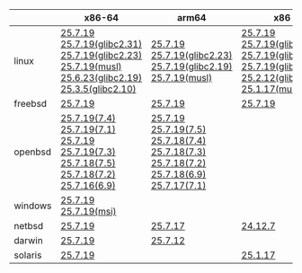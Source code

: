 ||x86-64|arm64|x86|ppc64le|armv7|armel|
| --- | --- | --- | --- | --- | --- | --- |
|linux|[25.7.19](https://github.com/roswell/sbcl_head/releases/download/25.7.19/sbcl-25.7.19-x86-64-linux-binary.tar.bz2)<br />[25.7.19(glibc2.31)](https://github.com/roswell/sbcl_head/releases/download/25.7.19/sbcl-25.7.19-x86-64-linux-glibc2.31-binary.tar.bz2)<br />[25.7.19(glibc2.23)](https://github.com/roswell/sbcl_head/releases/download/25.7.19/sbcl-25.7.19-x86-64-linux-glibc2.23-binary.tar.bz2)<br />[25.7.19(musl)](https://github.com/roswell/sbcl_head/releases/download/25.7.19/sbcl-25.7.19-x86-64-linux-musl-binary.tar.bz2)<br />[25.6.23(glibc2.19)](https://github.com/roswell/sbcl_head/releases/download/25.6.23/sbcl-25.6.23-x86-64-linux-glibc2.19-binary.tar.bz2)<br />[25.3.5(glibc2.10)](https://github.com/roswell/sbcl_head/releases/download/25.3.5/sbcl-25.3.5-x86-64-linux-glibc2.10-binary.tar.bz2)<br />|[25.7.19](https://github.com/roswell/sbcl_head/releases/download/25.7.19/sbcl-25.7.19-arm64-linux-binary.tar.bz2)<br />[25.7.19(glibc2.23)](https://github.com/roswell/sbcl_head/releases/download/25.7.19/sbcl-25.7.19-arm64-linux-glibc2.23-binary.tar.bz2)<br />[25.7.19(glibc2.19)](https://github.com/roswell/sbcl_head/releases/download/25.7.19/sbcl-25.7.19-arm64-linux-glibc2.19-binary.tar.bz2)<br />[25.7.19(musl)](https://github.com/roswell/sbcl_head/releases/download/25.7.19/sbcl-25.7.19-arm64-linux-musl-binary.tar.bz2)<br />|[25.7.19](https://github.com/roswell/sbcl_head/releases/download/25.7.19/sbcl-25.7.19-x86-linux-binary.tar.bz2)<br />[25.7.19(glibc2.31)](https://github.com/roswell/sbcl_head/releases/download/25.7.19/sbcl-25.7.19-x86-linux-glibc2.31-binary.tar.bz2)<br />[25.7.19(glibc2.23)](https://github.com/roswell/sbcl_head/releases/download/25.7.19/sbcl-25.7.19-x86-linux-glibc2.23-binary.tar.bz2)<br />[25.7.19(glibc2.19)](https://github.com/roswell/sbcl_head/releases/download/25.7.19/sbcl-25.7.19-x86-linux-glibc2.19-binary.tar.bz2)<br />[25.2.12(glibc2.10)](https://github.com/roswell/sbcl_head/releases/download/25.2.12/sbcl-25.2.12-x86-linux-glibc2.10-binary.tar.bz2)<br />[25.1.17(musl)](https://github.com/roswell/sbcl_head/releases/download/25.1.17/sbcl-25.1.17-x86-linux-musl-binary.tar.bz2)<br />|[25.7.19](https://github.com/roswell/sbcl_head/releases/download/25.7.19/sbcl-25.7.19-ppc64le-linux-binary.tar.bz2)<br />[25.7.19(glibc2.23)](https://github.com/roswell/sbcl_head/releases/download/25.7.19/sbcl-25.7.19-ppc64le-linux-glibc2.23-binary.tar.bz2)<br />[25.7.19(glibc2.19)](https://github.com/roswell/sbcl_head/releases/download/25.7.19/sbcl-25.7.19-ppc64le-linux-glibc2.19-binary.tar.bz2)<br />|[25.7.18](https://github.com/roswell/sbcl_head/releases/download/25.7.18/sbcl-25.7.18-armv7-linux-binary.tar.bz2)<br />|[25.1.17](https://github.com/roswell/sbcl_head/releases/download/25.1.17/sbcl-25.1.17-armel-linux-binary.tar.bz2)<br />|
|freebsd|[25.7.19](https://github.com/roswell/sbcl_head/releases/download/25.7.19/sbcl-25.7.19-x86-64-freebsd-binary.tar.bz2)<br />|[25.7.19](https://github.com/roswell/sbcl_head/releases/download/25.7.19/sbcl-25.7.19-arm64-freebsd-binary.tar.bz2)<br />|[25.7.19](https://github.com/roswell/sbcl_head/releases/download/25.7.19/sbcl-25.7.19-x86-freebsd-binary.tar.bz2)<br />||||
|openbsd|[25.7.19(7.4)](https://github.com/roswell/sbcl_head/releases/download/25.7.19/sbcl-25.7.19-x86-64-openbsd-7.4-binary.tar.bz2)<br />[25.7.19(7.1)](https://github.com/roswell/sbcl_head/releases/download/25.7.19/sbcl-25.7.19-x86-64-openbsd-7.1-binary.tar.bz2)<br />[25.7.19](https://github.com/roswell/sbcl_head/releases/download/25.7.19/sbcl-25.7.19-x86-64-openbsd-binary.tar.bz2)<br />[25.7.19(7.3)](https://github.com/roswell/sbcl_head/releases/download/25.7.19/sbcl-25.7.19-x86-64-openbsd-7.3-binary.tar.bz2)<br />[25.7.18(7.5)](https://github.com/roswell/sbcl_head/releases/download/25.7.18/sbcl-25.7.18-x86-64-openbsd-7.5-binary.tar.bz2)<br />[25.7.18(7.2)](https://github.com/roswell/sbcl_head/releases/download/25.7.18/sbcl-25.7.18-x86-64-openbsd-7.2-binary.tar.bz2)<br />[25.7.16(6.9)](https://github.com/roswell/sbcl_head/releases/download/25.7.16/sbcl-25.7.16-x86-64-openbsd-6.9-binary.tar.bz2)<br />|[25.7.19](https://github.com/roswell/sbcl_head/releases/download/25.7.19/sbcl-25.7.19-arm64-openbsd-binary.tar.bz2)<br />[25.7.19(7.5)](https://github.com/roswell/sbcl_head/releases/download/25.7.19/sbcl-25.7.19-arm64-openbsd-7.5-binary.tar.bz2)<br />[25.7.18(7.4)](https://github.com/roswell/sbcl_head/releases/download/25.7.18/sbcl-25.7.18-arm64-openbsd-7.4-binary.tar.bz2)<br />[25.7.18(7.3)](https://github.com/roswell/sbcl_head/releases/download/25.7.18/sbcl-25.7.18-arm64-openbsd-7.3-binary.tar.bz2)<br />[25.7.18(7.2)](https://github.com/roswell/sbcl_head/releases/download/25.7.18/sbcl-25.7.18-arm64-openbsd-7.2-binary.tar.bz2)<br />[25.7.18(6.9)](https://github.com/roswell/sbcl_head/releases/download/25.7.18/sbcl-25.7.18-arm64-openbsd-6.9-binary.tar.bz2)<br />[25.7.17(7.1)](https://github.com/roswell/sbcl_head/releases/download/25.7.17/sbcl-25.7.17-arm64-openbsd-7.1-binary.tar.bz2)<br />|||||
|windows|[25.7.19](https://github.com/roswell/sbcl_head/releases/download/25.7.19/sbcl-25.7.19-x86-64-windows-binary.tar.bz2)<br />[25.7.19(msi)](https://github.com/roswell/sbcl_head/releases/download/25.7.19/sbcl-25.7.19-x86-64-windows-binary.msi)<br />||||||
|netbsd|[25.7.19](https://github.com/roswell/sbcl_head/releases/download/25.7.19/sbcl-25.7.19-x86-64-netbsd-binary.tar.bz2)<br />|[25.7.17](https://github.com/roswell/sbcl_head/releases/download/25.7.17/sbcl-25.7.17-arm64-netbsd-binary.tar.bz2)<br />|[24.12.7](https://github.com/roswell/sbcl_head/releases/download/24.12.7/sbcl-24.12.7-x86-netbsd-binary.tar.bz2)<br />||||
|darwin|[25.7.19](https://github.com/roswell/sbcl_head/releases/download/25.7.19/sbcl-25.7.19-x86-64-darwin-binary.tar.bz2)<br />|[25.7.12](https://github.com/roswell/sbcl_head/releases/download/25.7.12/sbcl-25.7.12-arm64-darwin-binary.tar.bz2)<br />|||||
|solaris|[25.7.19](https://github.com/roswell/sbcl_head/releases/download/25.7.19/sbcl-25.7.19-x86-64-solaris-binary.tar.bz2)<br />||[25.1.17](https://github.com/roswell/sbcl_head/releases/download/25.1.17/sbcl-25.1.17-x86-solaris-binary.tar.bz2)<br />||||
